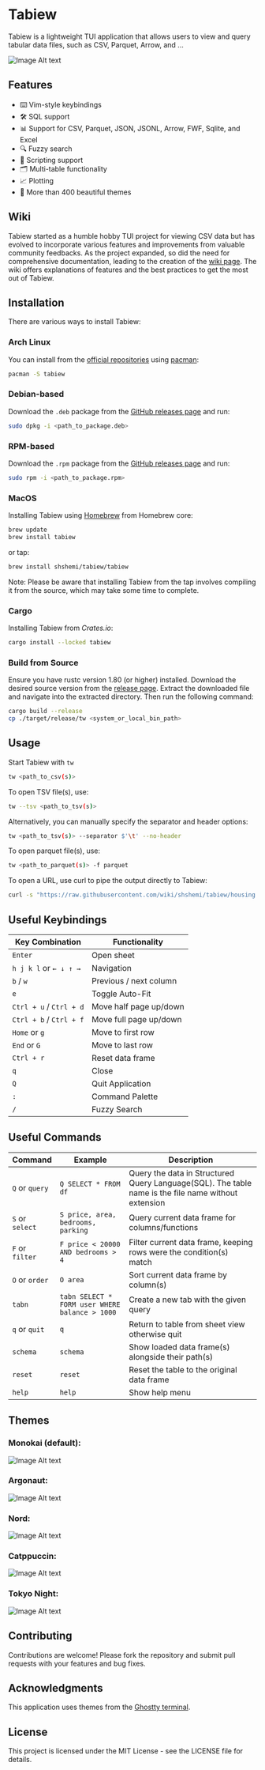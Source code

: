 # Tabiew

Tabiew is a lightweight TUI application that allows users to view and query tabular data files, such as CSV, Parquet, Arrow, and ...

![Image Alt text](images/main.gif "Screenshot")

## Features

- ⌨️ Vim-style keybindings
- 🛠️ SQL support
- 📊 Support for CSV, Parquet, JSON, JSONL, Arrow, FWF, Sqlite, and Excel
- 🔍 Fuzzy search
- 📝 Scripting support
- 🗂️ Multi-table functionality
- 📈 Plotting
- 🎨 More than 400 beautiful themes

## Wiki

Tabiew started as a humble hobby TUI project for viewing CSV data but has evolved to incorporate various features and improvements from valuable community feedbacks. As the project expanded, so did the need for comprehensive documentation, leading to the creation of the [wiki page](https://github.com/shshemi/tabiew/wiki). The wiki offers explanations of features and the best practices to get the most out of Tabiew.

## Installation

There are various ways to install Tabiew:

### Arch Linux

You can install from the [official repositories](https://archlinux.org/packages/extra/x86_64/tabiew/) using [pacman](https://wiki.archlinux.org/title/pacman):
```bash
pacman -S tabiew
```

### Debian-based

Download the `.deb` package from the [GitHub releases page](https://github.com/shshemi/tabiew/releases) and run:
 ```bash
sudo dpkg -i <path_to_package.deb>
 ```

### RPM-based

Download the `.rpm` package from the [GitHub releases page](https://github.com/shshemi/tabiew/releases) and run:
 ```bash
sudo rpm -i <path_to_package.rpm>
 ```

### MacOS

Installing Tabiew using [Homebrew](https://brew.sh/) from Homebrew core:
```bash
brew update
brew install tabiew
```
or tap:
 ```bash
brew install shshemi/tabiew/tabiew
 ```

Note: Please be aware that installing Tabiew from the tap involves compiling it from the source, which may take some time to complete.

### Cargo

Installing Tabiew from *Crates.io*:
 ```bash
cargo install --locked tabiew
 ```

### Build from Source

Ensure you have rustc version 1.80 (or higher) installed. Download the desired source version from the [release page](https://github.com/shshemi/tabiew/releases). Extract the downloaded file and navigate into the extracted directory. Then run the following command:
```bash
cargo build --release
cp ./target/release/tw <system_or_local_bin_path>
```

## Usage

Start Tabiew with `tw`
```bash
tw <path_to_csv(s)>
```

To open TSV file(s), use:
```bash
tw --tsv <path_to_tsv(s)>
```

Alternatively, you can manually specify the separator and header options:
```bash
tw <path_to_tsv(s)> --separator $'\t' --no-header
```

To open parquet file(s), use:
```bash
tw <path_to_parquet(s)> -f parquet
```

To open a URL, use curl to pipe the output directly to Tabiew:
```bash
curl -s "https://raw.githubusercontent.com/wiki/shshemi/tabiew/housing.csv" | tw
```

## Useful Keybindings️

|Key Combination|Functionality|
|-|-|
| `Enter`| Open sheet|
| `h j k l` or `← ↓ ↑ →`| Navigation |
| `b` / `w` | Previous / next column|
| `e` | Toggle Auto-Fit|
| `Ctrl + u` / `Ctrl + d`| Move half page up/down|
| `Ctrl + b` / `Ctrl + f`| Move full page up/down|
| `Home` or `g`| Move to first row|
| `End` or `G`| Move to last row|
| `Ctrl + r`| Reset data frame|
| `q`| Close |
| `Q`| Quit Application |
| `:`| Command Palette|
| `/`| Fuzzy Search|

## Useful Commands

|Command|Example|Description|
|-|-|-|
|`Q` or `query`|`Q SELECT * FROM df`|Query the data in Structured Query Language(SQL). The table name is the file name without extension|
|`S` or `select`| `S price, area, bedrooms, parking`|Query current data frame for columns/functions|
|`F` or `filter`| `F price < 20000 AND bedrooms > 4`|Filter current data frame, keeping rows were the condition(s) match|
|`O` or `order`| `O area`|Sort current data frame by column(s)|
|`tabn`| `tabn SELECT * FORM user WHERE balance > 1000`|Create a new tab with the given query|
|`q` or `quit` |`q`| Return to table from sheet view otherwise quit|
|`schema`| `schema`| Show loaded data frame(s) alongside their path(s)|
|`reset`| `reset`| Reset the table to the original data frame|
|`help`| `help`| Show help menu|


## Themes

### Monokai (default):

![Image Alt text](images/theme-monokai.png "Monokai")

### Argonaut:

![Image Alt text](images/theme-argonaut.png "Argonaut")

### Nord:

![Image Alt text](images/theme-nord.png "Nord")

### Catppuccin:

![Image Alt text](images/theme-catppuccin.png "Catppuccin")

### Tokyo Night:

![Image Alt text](images/theme-tokyo-night.png "Tokyo Night")

## Contributing

Contributions are welcome! Please fork the repository and submit pull requests with your features and bug fixes.

## Acknowledgments

This application uses themes from the [Ghostty terminal](https://ghostty.org/).


## License

This project is licensed under the MIT License - see the LICENSE file for details.
